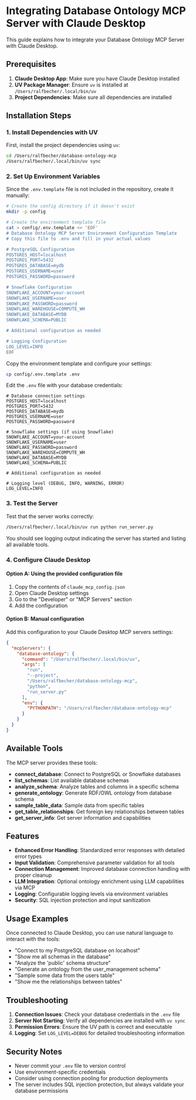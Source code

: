 # Integrating Database Ontology MCP Server with Claude Desktop

This guide explains how to integrate your Database Ontology MCP Server with Claude Desktop.

## Prerequisites

1. **Claude Desktop App**: Make sure you have Claude Desktop installed
2. **UV Package Manager**: Ensure `uv` is installed at `/Users/ralfbecher/.local/bin/uv`
3. **Project Dependencies**: Make sure all dependencies are installed

## Installation Steps

### 1. Install Dependencies with UV

First, install the project dependencies using `uv`:

```bash
cd /Users/ralfbecher/database-ontology-mcp
/Users/ralfbecher/.local/bin/uv sync
```

### 2. Set Up Environment Variables

Since the `.env.template` file is not included in the repository, create it manually:

```bash
# Create the config directory if it doesn't exist
mkdir -p config

# Create the environment template file
cat > config/.env.template << 'EOF'
# Database Ontology MCP Server Environment Configuration Template
# Copy this file to .env and fill in your actual values

# PostgreSQL Configuration
POSTGRES_HOST=localhost
POSTGRES_PORT=5432
POSTGRES_DATABASE=mydb
POSTGRES_USERNAME=user
POSTGRES_PASSWORD=password

# Snowflake Configuration
SNOWFLAKE_ACCOUNT=your-account
SNOWFLAKE_USERNAME=user
SNOWFLAKE_PASSWORD=password
SNOWFLAKE_WAREHOUSE=COMPUTE_WH
SNOWFLAKE_DATABASE=MYDB
SNOWFLAKE_SCHEMA=PUBLIC

# Additional configuration as needed

# Logging Configuration
LOG_LEVEL=INFO
EOF
```

Copy the environment template and configure your settings:

```bash
cp config/.env.template .env
```

Edit the `.env` file with your database credentials:

```env
# Database connection settings
POSTGRES_HOST=localhost
POSTGRES_PORT=5432
POSTGRES_DATABASE=mydb
POSTGRES_USERNAME=user
POSTGRES_PASSWORD=password

# Snowflake settings (if using Snowflake)
SNOWFLAKE_ACCOUNT=your-account
SNOWFLAKE_USERNAME=user
SNOWFLAKE_PASSWORD=password
SNOWFLAKE_WAREHOUSE=COMPUTE_WH
SNOWFLAKE_DATABASE=MYDB
SNOWFLAKE_SCHEMA=PUBLIC

# Additional configuration as needed

# Logging level (DEBUG, INFO, WARNING, ERROR)
LOG_LEVEL=INFO
```

### 3. Test the Server

Test that the server works correctly:

```bash
/Users/ralfbecher/.local/bin/uv run python run_server.py
```

You should see logging output indicating the server has started and listing all available tools.

### 4. Configure Claude Desktop

#### Option A: Using the provided configuration file

1. Copy the contents of `claude_mcp_config.json`
2. Open Claude Desktop settings
3. Go to the "Developer" or "MCP Servers" section
4. Add the configuration

#### Option B: Manual configuration

Add this configuration to your Claude Desktop MCP servers settings:

```json
{
  "mcpServers": {
    "database-ontology": {
      "command": "/Users/ralfbecher/.local/bin/uv",
      "args": [
        "run",
        "--project",
        "/Users/ralfbecher/database-ontology-mcp",
        "python",
        "run_server.py"
      ],
      "env": {
        "PYTHONPATH": "/Users/ralfbecher/database-ontology-mcp"
      }
    }
  }
}
```

## Available Tools

The MCP server provides these tools:

- **connect_database**: Connect to PostgreSQL or Snowflake databases
- **list_schemas**: List available database schemas
- **analyze_schema**: Analyze tables and columns in a specific schema
- **generate_ontology**: Generate RDF/OWL ontology from database schema
- **sample_table_data**: Sample data from specific tables
- **get_table_relationships**: Get foreign key relationships between tables
- **get_server_info**: Get server information and capabilities

## Features

- **Enhanced Error Handling**: Standardized error responses with detailed error types
- **Input Validation**: Comprehensive parameter validation for all tools
- **Connection Management**: Improved database connection handling with proper cleanup
- **LLM Integration**: Optional ontology enrichment using LLM capabilities via MCP
- **Logging**: Configurable logging levels via environment variables
- **Security**: SQL injection protection and input sanitization

## Usage Examples

Once connected to Claude Desktop, you can use natural language to interact with the tools:

- "Connect to my PostgreSQL database on localhost"
- "Show me all schemas in the database"
- "Analyze the 'public' schema structure"
- "Generate an ontology from the user_management schema"
- "Sample some data from the users table"
- "Show me the relationships between tables"

## Troubleshooting

1. **Connection Issues**: Check your database credentials in the `.env` file
2. **Server Not Starting**: Verify all dependencies are installed with `uv sync`
3. **Permission Errors**: Ensure the UV path is correct and executable
4. **Logging**: Set `LOG_LEVEL=DEBUG` for detailed troubleshooting information

## Security Notes

- Never commit your `.env` file to version control
- Use environment-specific credentials
- Consider using connection pooling for production deployments
- The server includes SQL injection protection, but always validate your database permissions
